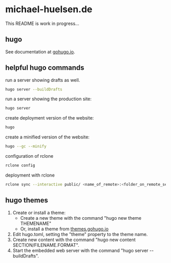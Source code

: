 # michael-huelsen.de

This README is work in progress...

## hugo

See documentation at [gohugo.io](https://gohugo.io/).

## helpful hugo commands

run a server showing drafts as well.

```sh
hugo server --buildDrafts
```

run a server showing the production site:

```sh
hugo server
```

create deployment version of the website:

```sh
hugo
```

create a minified version of the website:

```sh
hugo --gc --minify
```

configuration of rclone

```sh
rclone config
```

deployment with rclone

```sh
rclone sync --interactive public/ <name_of_remote>:<folder_on_remote_server>
```

## hugo themes

1. Create or install a theme:
   - Create a new theme with the command "hugo new theme THEMENAME"
   - Or, install a theme from [themes.gohugo.io](https://themes.gohugo.io/)
2. Edit hugo.toml, setting the "theme" property to the theme name.
3. Create new content with the command "hugo new content SECTION/FILENAME.FORMAT".
4. Start the embedded web server with the command "hugo server --buildDrafts".
